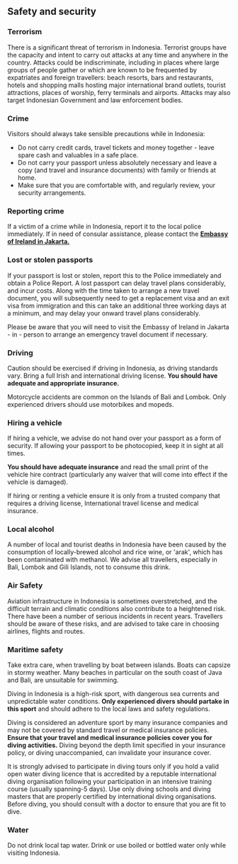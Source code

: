 ## Safety and security

### **Terrorism**

There is a significant threat of terrorism in Indonesia. Terrorist groups have the capacity and intent to carry out attacks at any time and anywhere in the country. Attacks could be indiscriminate, including in places where large groups of people gather or which are known to be frequented by expatriates and foreign travellers: beach resorts, bars and restaurants, hotels and shopping malls hosting major international brand outlets, tourist attractions, places of worship, ferry terminals and airports. Attacks may also target Indonesian Government and law enforcement bodies.

### **Crime**

Visitors should always take sensible precautions while in Indonesia:

* Do not carry credit cards, travel tickets and money together - leave spare cash and valuables in a safe place.
* Do not carry your passport unless absolutely necessary and leave a copy (and travel and insurance documents) with family or friends at home.
* Make sure that you are comfortable with, and regularly review, your security arrangements.

### **Reporting crime**

If a victim of a crime while in Indonesia, report it to the local police immediately. If in need of consular assistance, please contact the [**Embassy of Ireland in Jakarta.**](https://www.ireland.ie/en/indonesia/jakarta/)

### **Lost or stolen passports**

If your passport is lost or stolen, report this to the Police immediately and obtain a Police Report. A lost passport can delay travel plans considerably, and incur costs. Along with the time taken to arrange a new travel document, you will subsequently need to get a replacement visa and an exit visa from immigration and this can take an additional three working days at a minimum, and may delay your onward travel plans considerably.

Please be aware that you will need to visit the Embassy of Ireland in Jakarta - in - person to arrange an emergency travel document if necessary.

### **Driving**

Caution should be exercised if driving in Indonesia, as driving standards vary. Bring a full Irish and international driving license. **You should** **have adequate and appropriate insurance.**

Motorcycle accidents are common on the Islands of Bali and Lombok. Only experienced drivers should use motorbikes and mopeds.

### **Hiring a vehicle**

If hiring a vehicle, we advise do not hand over your passport as a form of security. If allowing your passport to be photocopied, keep it in sight at all times.

**You should have adequate insurance** and read the small print of the vehicle hire contract (particularly any waiver that will come into effect if the vehicle is damaged).

If hiring or renting a vehicle ensure it is only from a trusted company that requires a driving license, International travel license and medical insurance.

### **Local alcohol**

A number of local and tourist deaths in Indonesia have been caused by the consumption of locally-brewed alcohol and rice wine, or 'arak', which has been contaminated with methanol. We advise all travellers, especially in Bali, Lombok and Gili Islands, not to consume this drink.

### **Air Safety**

Aviation infrastructure in Indonesia is sometimes overstretched, and the difficult terrain and climatic conditions also contribute to a heightened risk. There have been a number of serious incidents in recent years. Travellers should be aware of these risks, and are advised to take care in choosing airlines, flights and routes.

### **Maritime safety**

Take extra care, when travelling by boat between islands. Boats can capsize in stormy weather. Many beaches in particular on the south coast of Java and Bali, are unsuitable for swimming.

Diving in Indonesia is a high-risk sport, with dangerous sea currents and unpredictable water conditions. **Only experienced divers should partake in this sport** and should adhere to the local laws and safety regulations.

Diving is considered an adventure sport by many insurance companies and may not be covered by standard travel or medical insurance policies. **Ensure that your travel and medical insurance policies cover you for diving activities.** Diving beyond the depth limit specified in your insurance policy, or diving unaccompanied, can invalidate your insurance cover.

It is strongly advised to participate in diving tours only if you hold a valid open water diving licence that is accredited by a reputable international diving organisation following your participation in an intensive training course (usually spanning-5 days). Use only diving schools and diving masters that are properly certified by international diving organisations. Before diving, you should consult with a doctor to ensure that you are fit to dive.

### **Water**

Do not drink local tap water. Drink or use boiled or bottled water only while visiting Indonesia.